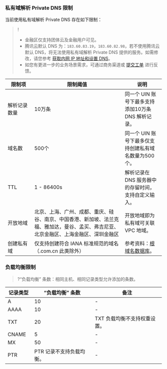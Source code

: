 ### 私有域解析 Private DNS 限制
当前使用私有域解析 Private DNS 存在如下限制：
>!
>- 金融区仅支持团体云及金融用户可见。
>- 腾讯云默认 DNS 为：`183.60.83.19`，`183.60.82.98`，若不使用腾讯云默认 DNS，将无法使用私有域解析 Private DNS 提供的服务。如需修改，请您参考 [获取内网 IP 地址和设置 DNS](https://cloud.tencent.com/document/product/213/17941)。
>- 如您有更进一步的业务场景需求，可通过商务渠道或 [提交工单](https://console.cloud.tencent.com/workorder/category) 进行反馈。

<table>
<thead>
  <tr>
    <th width="17%">限制项</th>
    <th>限制阈值</th>
		<th>说明</th>
  </tr>
</thead>
<tbody>
  <tr>
    <td>解析记录数量</td>
    <td>10万条</td>
    <td>同一个 UIN 账号下最多支持添加10万条 DNS 解析记录。</td>
  </tr>
  <tr>
    <td>域名数</td>
    <td>500个</td>
    <td>同一个 UIN 账号下最多仅支持创建私有域名数量为500个。</td>
  </tr>
  <tr>
    <td>TTL</td>
    <td>1 - 86400s</td>
    <td>解析记录在 DNS 服务器中的存留时间，支持自定义输入。</td>
  </tr>
	  <tr>
    <td>开放地域</td>
    <td>北京、上海、广州、成都、重庆、硅谷、南京、中国香港、新加坡、法兰克福、雅加达，曼谷、孟买、弗吉尼亚、北京金融区、上海金融区、深圳金融区</td>
		<td>开放地域即为私有域可关联 VPC 地域。</td>
  </tr>
		  <tr>
    <td>创建私有域</td>
    <td>仅支持创建符合 IANA 标准规范的域名（.com.cn 此类除外）</td>
		<td>参考资料：<a href="https://www.iana.org/domains/root/db">根域名数据库</a>。</td>
  </tr>
</tbody>
</table>

### 负载均衡限制
>?“负载均衡” 条数：相同主机、相同记录类型允许添加的条数。

<table>
<thead>
  <tr>
    <th width="17%">记录类型</th>
    <th>“负载均衡” 条数</th>
		<th>备注</th>
  </tr>
</thead>
<tbody>
  <tr>
    <td>A</td>
    <td>10</td>
		<td>-</td>
  </tr>
  <tr>
    <td>AAAA</td>
    <td>10</td>
		<td>-</td>
  </tr>
  <tr>
    <td>TXT</td>
    <td>20</td>
		<td>TXT 负载均衡不支持权重设置。</td>
  </tr>
	  <tr>
    <td>CNAME</td>
    <td>5</td>
		<td>-</td>
  </tr>
		  <tr>
    <td>MX</td>
    <td>50</td>
		<td>-</td>
  </tr>
		  <tr>
    <td>PTR</td>
    <td>PTR 记录不支持负载均衡。</td>
		<td>-</td>
  </tr>
</tbody>
</table>
